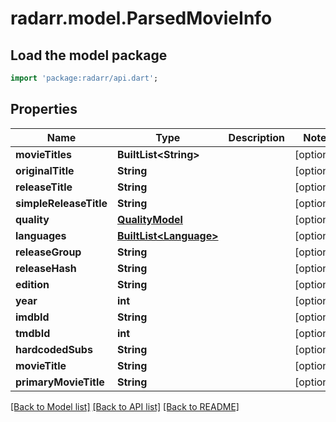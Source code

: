 # radarr.model.ParsedMovieInfo

## Load the model package
```dart
import 'package:radarr/api.dart';
```

## Properties
Name | Type | Description | Notes
------------ | ------------- | ------------- | -------------
**movieTitles** | **BuiltList&lt;String&gt;** |  | [optional] 
**originalTitle** | **String** |  | [optional] 
**releaseTitle** | **String** |  | [optional] 
**simpleReleaseTitle** | **String** |  | [optional] 
**quality** | [**QualityModel**](QualityModel.md) |  | [optional] 
**languages** | [**BuiltList&lt;Language&gt;**](Language.md) |  | [optional] 
**releaseGroup** | **String** |  | [optional] 
**releaseHash** | **String** |  | [optional] 
**edition** | **String** |  | [optional] 
**year** | **int** |  | [optional] 
**imdbId** | **String** |  | [optional] 
**tmdbId** | **int** |  | [optional] 
**hardcodedSubs** | **String** |  | [optional] 
**movieTitle** | **String** |  | [optional] 
**primaryMovieTitle** | **String** |  | [optional] 

[[Back to Model list]](../README.md#documentation-for-models) [[Back to API list]](../README.md#documentation-for-api-endpoints) [[Back to README]](../README.md)



